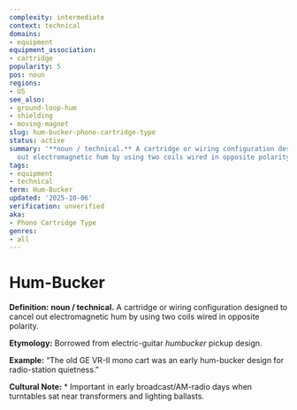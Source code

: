 ```yaml
---
complexity: intermediate
context: technical
domains:
- equipment
equipment_association:
- cartridge
popularity: 5
pos: noun
regions:
- US
see_also:
- ground-loop-hum
- shielding
- moving-magnet
slug: hum-bucker-phono-cartridge-type
status: active
summary: '**noun / technical.** A cartridge or wiring configuration designed to cancel
  out electromagnetic hum by using two coils wired in opposite polarity.'
tags:
- equipment
- technical
term: Hum-Bucker
updated: '2025-10-06'
verification: unverified
aka:
- Phono Cartridge Type
genres:
- all
---
```


# Hum-Bucker

**Definition:** **noun / technical.** A cartridge or wiring configuration designed to cancel out electromagnetic hum by using two coils wired in opposite polarity.

**Etymology:** Borrowed from electric-guitar *humbucker* pickup design.

**Example:** “The old GE VR-II mono cart was an early hum-bucker design for radio-station quietness.”

**Cultural Note:** * Important in early broadcast/AM-radio days when turntables sat near transformers and lighting ballasts.

